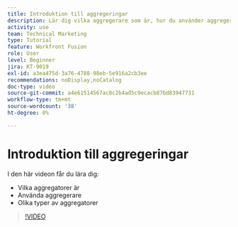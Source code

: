 ```yaml
---
title: Introduktion till aggregeringar
description: Lär dig vilka aggregerare som är, hur du använder aggregerare och de olika typerna av aggregerare i  [!DNL Adobe Workfront Fusion].
activity: use
team: Technical Marketing
type: Tutorial
feature: Workfront Fusion
role: User
level: Beginner
jira: KT-9019
exl-id: a3ea475d-3a76-4788-98eb-5e916a2cb3ee
recommendations: noDisplay,noCatalog
doc-type: video
source-git-commit: a4e61514567ac8c2b4ad5c9ecacb87bd83947731
workflow-type: tm+mt
source-wordcount: '38'
ht-degree: 0%

---
```


# Introduktion till aggregeringar

I den här videon får du lära dig:

* Vilka aggregatorer är
* Använda aggregerare
* Olika typer av aggregatorer

>[!VIDEO](https://video.tv.adobe.com/v/335279/?quality=12&learn=on)
